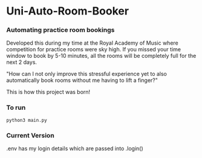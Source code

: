 # Uni-Auto-Room-Booker

### Automating practice room bookings
Developed this during my time at the Royal Academy of Music where competition for practice rooms were sky high. 
If you missed your time window to book by 5-10 minutes, all the rooms will be completely full for the next 2 days. 

"How can I not only improve this stressful experience yet to also automatically book rooms without me having to lift a finger?"

This is how this project was born!

### To run
```python3 main.py```

### Current Version
.env has my login details which are passed into .login()



